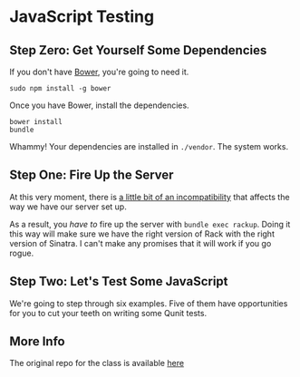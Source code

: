 # JavaScript Testing

## Step Zero: Get Yourself Some Dependencies

If you don't have [Bower](http://bower.io), you're going to need it.

```shell
sudo npm install -g bower
```

Once you have Bower, install the dependencies.

```shell
bower install
bundle
```

Whammy! Your dependencies are installed in `./vendor`. The system works.

## Step One: Fire Up the Server

At this very moment, there is [a little bit of an incompatibility](https://github.com/sinatra/sinatra/pull/907) that affects the way we have our server set up.

As a result, you *have to* fire up the server with `bundle exec rackup`. Doing it this way will make sure we have the right version of Rack with the right version of Sinatra. I can't make any promises that it will work if you go rogue.

## Step Two: Let's Test Some JavaScript

We're going to step through six examples. Five of them have opportunities for you to cut your teeth on writing some Qunit tests.

## More Info

The original repo for the class is available [here](https://github.com/turingschool-examples/testing-javascript)
